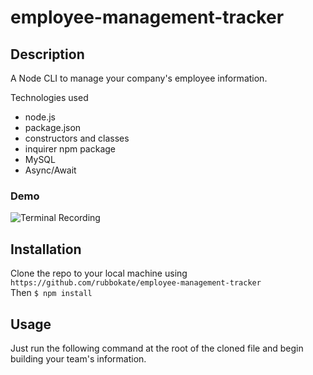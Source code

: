 # employee-management-tracker

## Description

  A Node CLI to manage your company's employee information.

  Technologies used
  * node.js
  * package.json
  * constructors and classes
  * inquirer npm package
  * MySQL
  * Async/Await

  ### Demo

  ![Terminal Recording](/images/demo.gif)

  ## Installation

  Clone the repo to your local machine using `https://github.com/rubbokate/employee-management-tracker`<br>Then `$ npm install`

  ## Usage

  Just run the following command at the root of the cloned file and begin building your team's information.